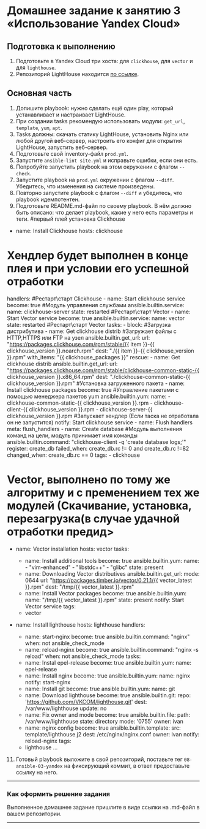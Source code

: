 # Домашнее задание к занятию 3 «Использование Yandex Cloud»

## Подготовка к выполнению

1. Подготовьте в Yandex Cloud три хоста: для `clickhouse`, для `vector` и для `lighthouse`.
2. Репозиторий LightHouse находится [по ссылке](https://github.com/VKCOM/lighthouse).

## Основная часть

1. Допишите playbook: нужно сделать ещё один play, который устанавливает и настраивает LightHouse.
2. При создании tasks рекомендую использовать модули: `get_url`, `template`, `yum`, `apt`.
3. Tasks должны: скачать статику LightHouse, установить Nginx или любой другой веб-сервер, настроить его конфиг для открытия LightHouse, запустить веб-сервер.
4. Подготовьте свой inventory-файл `prod.yml`.
5. Запустите `ansible-lint site.yml` и исправьте ошибки, если они есть.
6. Попробуйте запустить playbook на этом окружении с флагом `--check`.
7. Запустите playbook на `prod.yml` окружении с флагом `--diff`. Убедитесь, что изменения на системе произведены.
8. Повторно запустите playbook с флагом `--diff` и убедитесь, что playbook идемпотентен.
9. Подготовьте README.md-файл по своему playbook. В нём должно быть описано: что делает playbook, какие у него есть параметры и теги.
#первый плей установка Clickhouse
- name: Install Clickhouse
  hosts: clickhouse
# Хендлер будет выполнен в конце плея и при условии его успешной отработки
  handlers:
#Рестарт\старт Clickhouse
    - name: Start clickhouse service
      become: true
#Модуль управления службами
      ansible.builtin.service:
        name: clickhouse-server
        state: restarted
#Рестарт\старт Vector
    - name: Start Vector service
      become: true
      ansible.builtin.service:
        name: vector
        state: restarted
#Рестарт\старт Vector
  tasks:
    - block:
#Загрузка дистрибутива
        - name: Get clickhouse distrib
#Загружает файлы с HTTP,HTTPS или FTP на узел
          ansible.builtin.get_url:
            url: "https://packages.clickhouse.com/rpm/stable/{{ item }}-{{ clickhouse_version }}.noarch.rpm"
            dest: "./{{ item }}-{{ clickhouse_version }}.rpm"
          with_items: "{{ clickhouse_packages }}"
      rescue:
        - name: Get clickhouse distrib
          ansible.builtin.get_url:
            url: "https://packages.clickhouse.com/rpm/stable/clickhouse-common-static-{{ clickhouse_version }}.x86_64.rpm"
            dest: "./clickhouse-common-static-{{ clickhouse_version }}.rpm"
#Установка загруженного пакета
    - name: Install clickhouse packages
      become: true
#Управление пакетами с помощью менеджера пакетов yum
      ansible.builtin.yum:
        name:
          - clickhouse-common-static-{{ clickhouse_version }}.rpm
          - clickhouse-client-{{ clickhouse_version }}.rpm
          - clickhouse-server-{{ clickhouse_version }}.rpm
#Запускает хендлер (Если таска не отработала он не запустится)
      notify: Start clickhouse service
    - name: Flush handlers
      meta: flush_handlers
    - name: Create database
#Модуль выполнения команд на цели, модуль принимает имя команды
      ansible.builtin.command: "clickhouse-client -q 'create database logs;'"
      register: create_db
      failed_when: create_db.rc != 0 and create_db.rc !=82
      changed_when: create_db.rc == 0
  tags:
    - clickhouse
      
# Vector, выполнено по тому же алгоритму и с пременением тех же модулей (Скачивание, установка, перезагрузка(в случае удачной отработки предид>
- name: Vector installation
  hosts: vector
  tasks:
    - name: Install additional tools
      become: true
      ansible.builtin.yum:
        name:
          - "vim-enhanced"
          - "libstdc++"
          - "glibc"
        state: present
    - name: Downloading Vector distributives
      ansible.builtin.get_url:
        mode: 0644
        url: "https://packages.timber.io/vector/0.21.1/{{ vector_latest }}.rpm"
        dest: "/tmp/{{ vector_latest }}.rpm"
    - name: Install Vector packages
      become: true
      ansible.builtin.yum:
        name: "/tmp/{{ vector_latest }}.rpm"
        state: present
      notify: Start Vector service
  tags:
    - vector
  
- name: Install lighthouse
  hosts: lighthouse
  handlers:
    - name: start-nginx
      become: true
      ansible.builtin.command: "nginx"
      when: not ansible_check_mode
    - name: reload-nginx
      become: true
      ansible.builtin.command: "nginx -s reload"
      when: not ansible_check_mode
  tasks:
    - name: Instal epel-release
      become: true
      ansible.builtin.yum:
        name: epel-release
    - name: Install nginx
      become: true
      ansible.builtin.yum:
        name: nginx
      notify: start-nginx
    - name: Install git
      become: true
      ansible.builtin.yum:
        name: git
    - name: Download lighthouse
      become: true
      ansible.builtin.git:
        repo: 'https://github.com/VKCOM/lighthouse.git'
        dest: /var/www/lighthouse
        update: no
    - name: Fix owner and mode
      become: true
      ansible.builtin.file:
        path: /var/www/lighthouse
        state: directory
        mode: '0755'
        owner: ivan
    - name: nginx config
      become: true
      ansible.builtin.template:
        src: template/lighthouse.j2
        dest: /etc/nginx/nginx.conf
        owner: ivan
      notify: reload-nginx
  tags:
    - lighthouse
...
11. Готовый playbook выложите в свой репозиторий, поставьте тег `08-ansible-03-yandex` на фиксирующий коммит, в ответ предоставьте ссылку на него.

---

### Как оформить решение задания

Выполненное домашнее задание пришлите в виде ссылки на .md-файл в вашем репозитории.

---
